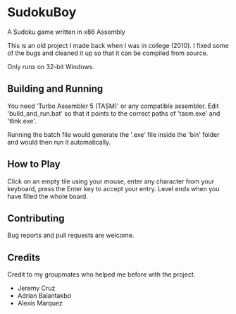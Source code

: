 # SudokuBoy
A Sudoku game written in x86 Assembly

This is an old project I made back when I was in college (2010). I fixed some of the bugs and cleaned it up so that it can be compiled from source.

Only runs on 32-bit Windows.

## Building and Running
You need 'Turbo Assembler 5 (TASM)' or any compatible assembler. Edit 'build_and_run.bat' so that it points to the correct paths of 'tasm.exe' and 'tlink.exe'. 

Running the batch file would generate the '.exe' file inside the 'bin' folder and would then run it automatically.

## How to Play
Click on an empty tile using your mouse, enter any character from your keyboard, press the Enter key to accept your entry. Level ends when you have filled the whole board.

## Contributing
Bug reports and pull requests are welcome.

## Credits
Credit to my groupmates who helped me before with the project.

* Jeremy Cruz
* Adrian Balantakbo
* Alexis Marquez



